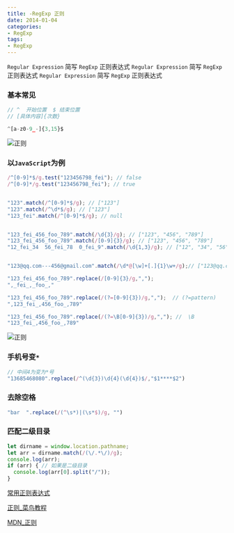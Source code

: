 ```yaml
---
title: -RegExp 正则
date: 2014-01-04
categories: 
- RegExp
tags:
- RegExp
---
```

`Regular Expression` 简写 `RegExp`  正则表达式
`Regular Expression` 简写 `RegExp`  正则表达式
`Regular Expression` 简写 `RegExp`  正则表达式

<!-- more -->

### 基本常见

```javascript
// ^  开始位置  $ 结束位置
// [具体内容]{次数}

^[a-z0-9_-]{3,15}$
```

![正则](/img/ubuntu/linux_command/linux_regexp/regexp.png "正则")

### 以`JavaScript`为例

```javascript
/^[0-9]*$/g.test("123456798_fei"); // false
/^[0-9]*/g.test("123456798_fei"); // true


"123".match(/^[0-9]*$/g); // ["123"]
"123".match(/^\d*$/g); // ["123"]
"123_fei".match(/^[0-9]*$/g); // null


"123_fei_456_foo_789".match(/\d{3}/g); // ["123", "456", "789"]
"123_fei_456_foo_789".match(/[0-9]{3}/g); // ["123", "456", "789"]
"12_fei_34  56_fei_78  0_fei_9".match(/\d{1,3}/g); // ["12", "34", "56", "78", "0", "9"]


"123@qq.com---456@gmail.com".match(/\d*@[\w]+[.]{1}\w+/g);// ["123@qq.com", "456@gmail.com"]
```

```javascript
"123_fei_456_foo_789".replace(/[0-9]{3}/g,",");   
",_fei_,_foo_,"

"123_fei_456_foo_789".replace(/(?=[0-9]{3})/g,",");  // (?=pattern)
",123_fei_,456_foo_,789"

"123_fei_456_foo_789".replace(/(?=\B[0-9]{3})/g,","); //  \B
"123_fei_,456_foo_,789"
```

![正则](/img/ubuntu/linux_command/linux_regexp/RegExp_02.png "正则")

### 手机号变`*`

```javascript
// 中间4为变为*号
"13685468080".replace(/^(\d{3})\d{4}(\d{4})$/,"$1****$2") 
```

### 去除空格

```javascript
"bar  ".replace(/(^\s*)|(\s*$)/g, "")
```

### 匹配二级目录

```javascript
let dirname = window.location.pathname;
let arr = dirname.match(/(\/.*\/)/g);
console.log(arr);
if (arr) { // 如果是二级目录
  console.log(arr[0].split("/"));
}
```

[常用正则表达式](https://c.runoob.com/front-end/854/)

[正则_菜鸟教程](https://www.runoob.com/regexp/regexp-metachar.html)

[MDN_正则](https://developer.mozilla.org/zh-CN/docs/Web/JavaScript/Guide/Regular_Expressions)































